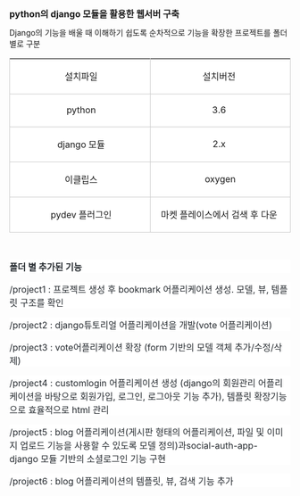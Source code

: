 <html>

<head>
<meta http-equiv=Content-Type content="text/html; charset=ks_c_5601-1987">
<meta name=Generator content="Microsoft Word 14 (filtered)">

</head>

<body lang=KO>

<div class=WordSection1>

<p class=MsoNormal><b><span lang=EN-US style='font-size:12.0pt;line-height:
115%'>python</span></b><b><span style='font-size:12.0pt;line-height:115%'>의<span
lang=EN-US> django </span>모듈을 활용한 웹서버 구축</span></b></p>

<p class=MsoNormal><span lang=EN-US>Django</span>의 기능을 배울 때 이해하기 쉽도록 순차적으로 기능을 확장한
프로젝트를 폴더별로 구분</p>
<table border="0" cellpadding="0" cellspacing="0" style="border:1px solid #cccccc; border-left:0; border-bottom:0;" class="__se_tbl"><tbody>
<tr><td style="border-width: 0px 0px 1px 1px; border-bottom-style: solid; border-left-style: solid; border-bottom-color: rgb(204, 204, 204); border-left-color: rgb(204, 204, 204); border-image: initial; border-top-style: initial; border-top-color: initial; border-right-style: initial; border-right-color: initial; width: 467px; height: 17px; background-color: rgb(255, 255, 255);" class=""><p style="text-align: center; ">&nbsp;설치파일</p></td>
<td style="border-width: 0px 0px 1px 1px; border-bottom-style: solid; border-left-style: solid; border-bottom-color: rgb(204, 204, 204); border-left-color: rgb(204, 204, 204); border-image: initial; border-top-style: initial; border-top-color: initial; border-right-style: initial; border-right-color: initial; width: 467px; height: 17px; background-color: rgb(255, 255, 255);" class=""><p style="text-align: center; ">설치버전&nbsp;</p></td>
</tr>
<tr><td style="border-width: 0px 0px 1px 1px; border-bottom-style: solid; border-left-style: solid; border-bottom-color: rgb(204, 204, 204); border-left-color: rgb(204, 204, 204); border-image: initial; border-top-style: initial; border-top-color: initial; border-right-style: initial; border-right-color: initial; width: 467px; height: 17px; background-color: rgb(255, 255, 255);" class=""><p style="text-align: center; ">&nbsp;python</p></td>
<td style="border-width: 0px 0px 1px 1px; border-bottom-style: solid; border-left-style: solid; border-bottom-color: rgb(204, 204, 204); border-left-color: rgb(204, 204, 204); border-image: initial; border-top-style: initial; border-top-color: initial; border-right-style: initial; border-right-color: initial; width: 467px; height: 17px; background-color: rgb(255, 255, 255);" class=""><p style="text-align: center; ">3.6&nbsp;</p></td>
</tr>
<tr><td style="border-width: 0px 0px 1px 1px; border-bottom-style: solid; border-left-style: solid; border-bottom-color: rgb(204, 204, 204); border-left-color: rgb(204, 204, 204); border-image: initial; border-top-style: initial; border-top-color: initial; border-right-style: initial; border-right-color: initial; width: 467px; height: 17px; background-color: rgb(255, 255, 255);" class=""><p style="text-align: center; ">&nbsp;django 모듈</p></td>
<td style="border-width: 0px 0px 1px 1px; border-bottom-style: solid; border-left-style: solid; border-bottom-color: rgb(204, 204, 204); border-left-color: rgb(204, 204, 204); border-image: initial; border-top-style: initial; border-top-color: initial; border-right-style: initial; border-right-color: initial; width: 467px; height: 17px; background-color: rgb(255, 255, 255);" class=""><p style="text-align: center; ">2.x&nbsp;</p></td>
</tr>
<tr><td style="border-width: 0px 0px 1px 1px; border-bottom-style: solid; border-left-style: solid; border-bottom-color: rgb(204, 204, 204); border-left-color: rgb(204, 204, 204); border-image: initial; border-top-style: initial; border-top-color: initial; border-right-style: initial; border-right-color: initial; width: 467px; height: 17px; background-color: rgb(255, 255, 255);" class=""><p style="text-align: center; ">&nbsp;이클립스</p></td>
<td style="border-width: 0px 0px 1px 1px; border-bottom-style: solid; border-left-style: solid; border-bottom-color: rgb(204, 204, 204); border-left-color: rgb(204, 204, 204); border-image: initial; border-top-style: initial; border-top-color: initial; border-right-style: initial; border-right-color: initial; width: 467px; height: 17px; background-color: rgb(255, 255, 255);" class=""><p style="text-align: center; ">oxygen</p></td>
</tr>
<tr><td style="border-width: 0px 0px 1px 1px; border-bottom-style: solid; border-left-style: solid; border-bottom-color: rgb(204, 204, 204); border-left-color: rgb(204, 204, 204); border-image: initial; border-top-style: initial; border-top-color: initial; border-right-style: initial; border-right-color: initial; background-color: rgb(255, 255, 255);" class="" rowspan="1" colspan="1"><p style="text-align: center; ">&nbsp;pydev 플러그인</p></td><td style="border-width: 0px 0px 1px 1px; border-bottom-style: solid; border-left-style: solid; border-bottom-color: rgb(204, 204, 204); border-left-color: rgb(204, 204, 204); border-image: initial; border-top-style: initial; border-top-color: initial; border-right-style: initial; border-right-color: initial; background-color: rgb(255, 255, 255);" class="" rowspan="1" colspan="1"><p style="text-align: center; " align="center">마켓 플레이스에서 검색 후 다운&nbsp;</p></td></tr></tbody>
</table><p><br></p><p style="box-sizing: border-box; margin-bottom: 16px; color: rgb(36, 41, 46); font-family: -apple-system, BlinkMacSystemFont, &quot;Segoe UI&quot;, Helvetica, Arial, sans-serif, &quot;Apple Color Emoji&quot;, &quot;Segoe UI Emoji&quot;, &quot;Segoe UI Symbol&quot;; font-size: 16px; background-color: rgb(255, 255, 255);"><span style="box-sizing: border-box; font-weight: 600;">폴더 별 추가된 기능</span></p><p style="box-sizing: border-box; margin-bottom: 16px; color: rgb(36, 41, 46); font-family: -apple-system, BlinkMacSystemFont, &quot;Segoe UI&quot;, Helvetica, Arial, sans-serif, &quot;Apple Color Emoji&quot;, &quot;Segoe UI Emoji&quot;, &quot;Segoe UI Symbol&quot;; font-size: 16px; background-color: rgb(255, 255, 255);"><span lang="EN-US" style="box-sizing: border-box;">/project1 :&nbsp;</span>프로젝트 생성 후<span lang="EN-US" style="box-sizing: border-box;">&nbsp;bookmark&nbsp;</span>어플리케이션 생성<span lang="EN-US" style="box-sizing: border-box;">.&nbsp;</span>모델<span lang="EN-US" style="box-sizing: border-box;">,&nbsp;</span>뷰<span lang="EN-US" style="box-sizing: border-box;">,&nbsp;</span>템플릿 구조를 확인</p><p style="box-sizing: border-box; margin-bottom: 16px; color: rgb(36, 41, 46); font-family: -apple-system, BlinkMacSystemFont, &quot;Segoe UI&quot;, Helvetica, Arial, sans-serif, &quot;Apple Color Emoji&quot;, &quot;Segoe UI Emoji&quot;, &quot;Segoe UI Symbol&quot;; font-size: 16px; background-color: rgb(255, 255, 255);"><span lang="EN-US" style="box-sizing: border-box;">/project2 : django</span>튜토리얼 어플리케이션을 개발<span lang="EN-US" style="box-sizing: border-box;">(vote&nbsp;</span>어플리케이션<span lang="EN-US" style="box-sizing: border-box;">)</span></p><p style="box-sizing: border-box; margin-bottom: 16px; color: rgb(36, 41, 46); font-family: -apple-system, BlinkMacSystemFont, &quot;Segoe UI&quot;, Helvetica, Arial, sans-serif, &quot;Apple Color Emoji&quot;, &quot;Segoe UI Emoji&quot;, &quot;Segoe UI Symbol&quot;; font-size: 16px; background-color: rgb(255, 255, 255);"><span lang="EN-US" style="box-sizing: border-box;">/project3 : vote</span>어플리케이션 확장<span lang="EN-US" style="box-sizing: border-box;">&nbsp;(form&nbsp;</span>기반의 모델 객체 추가<span lang="EN-US" style="box-sizing: border-box;">/</span>수정<span lang="EN-US" style="box-sizing: border-box;">/</span>삭제<span lang="EN-US" style="box-sizing: border-box;">)</span></p><p style="box-sizing: border-box; margin-bottom: 16px; color: rgb(36, 41, 46); font-family: -apple-system, BlinkMacSystemFont, &quot;Segoe UI&quot;, Helvetica, Arial, sans-serif, &quot;Apple Color Emoji&quot;, &quot;Segoe UI Emoji&quot;, &quot;Segoe UI Symbol&quot;; font-size: 16px; background-color: rgb(255, 255, 255);"><span lang="EN-US" style="box-sizing: border-box;">/project4 : customlogin&nbsp;</span>어플리케이션 생성<span lang="EN-US" style="box-sizing: border-box;">&nbsp;(django</span>의 회원관리 어플리케이션을 바탕으로 회원가입<span lang="EN-US" style="box-sizing: border-box;">,&nbsp;</span>로그인<span lang="EN-US" style="box-sizing: border-box;">,&nbsp;</span>로그아웃 기능 추가<span lang="EN-US" style="box-sizing: border-box;">),&nbsp;</span>템플릿 확장기능으로 효율적으로<span lang="EN-US" style="box-sizing: border-box;">&nbsp;html&nbsp;</span>관리</p><p style="box-sizing: border-box; margin-bottom: 16px; color: rgb(36, 41, 46); font-family: -apple-system, BlinkMacSystemFont, &quot;Segoe UI&quot;, Helvetica, Arial, sans-serif, &quot;Apple Color Emoji&quot;, &quot;Segoe UI Emoji&quot;, &quot;Segoe UI Symbol&quot;; font-size: 16px; background-color: rgb(255, 255, 255);"><span lang="EN-US" style="box-sizing: border-box;">/project5 : blog&nbsp;</span>어플리케이션<span lang="EN-US" style="box-sizing: border-box;">(</span>게시판 형태의 어플리케이션<span lang="EN-US" style="box-sizing: border-box;">,&nbsp;</span>파일 및 이미지 업로드 기능을 사용할 수 있도록 모델 정의<span lang="EN-US" style="box-sizing: border-box;">)</span>과<span lang="EN-US" style="box-sizing: border-box;">social-auth-app-django&nbsp;</span>모듈 기반의 소셜로그인 기능 구현</p><p style="box-sizing: border-box; margin-bottom: 16px; color: rgb(36, 41, 46); font-family: -apple-system, BlinkMacSystemFont, &quot;Segoe UI&quot;, Helvetica, Arial, sans-serif, &quot;Apple Color Emoji&quot;, &quot;Segoe UI Emoji&quot;, &quot;Segoe UI Symbol&quot;; font-size: 16px; background-color: rgb(255, 255, 255);"><span lang="EN-US" style="box-sizing: border-box;">/project6 : blog&nbsp;</span>어플리케이션의 템플릿<span lang="EN-US" style="box-sizing: border-box;">,&nbsp;</span>뷰<span lang="EN-US" style="box-sizing: border-box;">,&nbsp;</span>검색 기능 추가</p>
</div>

</body>

</html>
